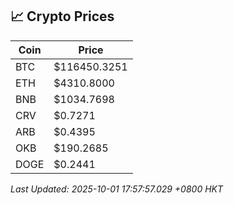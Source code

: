 ## 📈 Crypto Prices

| Coin | Price |
| ---- | ----- |
| BTC | $116450.3251 |
| ETH | $4310.8000 |
| BNB | $1034.7698 |
| CRV | $0.7271 |
| ARB | $0.4395 |
| OKB | $190.2685 |
| DOGE | $0.2441 |

_Last Updated: 2025-10-01 17:57:57.029 +0800 HKT_